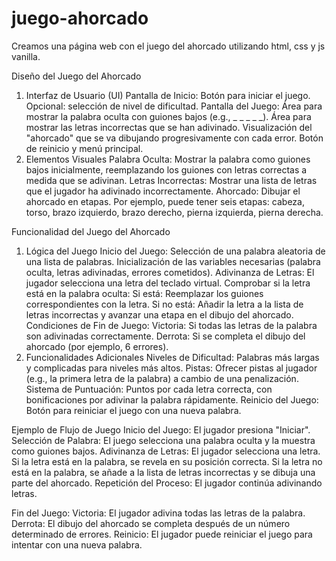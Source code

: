 # juego-ahorcado
Creamos una página web con el juego del ahorcado utilizando html, css y js vanilla.

Diseño del Juego del Ahorcado

1. Interfaz de Usuario (UI)
  Pantalla de Inicio:
    Botón para iniciar el juego.
    Opcional: selección de nivel de dificultad.
  Pantalla del Juego:
    Área para mostrar la palabra oculta con guiones bajos (e.g., _ _ _ _ _).
    Área para mostrar las letras incorrectas que se han adivinado.
    Visualización del "ahorcado" que se va dibujando progresivamente con cada error.
    Botón de reinicio y menú principal.
2. Elementos Visuales
  Palabra Oculta:
    Mostrar la palabra como guiones bajos inicialmente, reemplazando los guiones con letras correctas a medida que se adivinan.
  Letras Incorrectas:
    Mostrar una lista de letras que el jugador ha adivinado incorrectamente.
  Ahorcado:
    Dibujar el ahorcado en etapas. Por ejemplo, puede tener seis etapas: cabeza, torso, brazo izquierdo, brazo derecho, pierna izquierda, pierna derecha.
   
Funcionalidad del Juego del Ahorcado
1. Lógica del Juego
  Inicio del Juego:
    Selección de una palabra aleatoria de una lista de palabras.
    Inicialización de las variables necesarias (palabra oculta, letras adivinadas, errores cometidos).
  Adivinanza de Letras:
    El jugador selecciona una letra del teclado virtual.
    Comprobar si la letra está en la palabra oculta:
      Si está: Reemplazar los guiones correspondientes con la letra.
      Si no está: Añadir la letra a la lista de letras incorrectas y avanzar una etapa en el dibujo del ahorcado.
  Condiciones de Fin de Juego:
    Victoria: Si todas las letras de la palabra son adivinadas correctamente.
    Derrota: Si se completa el dibujo del ahorcado (por ejemplo, 6 errores).
2. Funcionalidades Adicionales
  Niveles de Dificultad:
    Palabras más largas y complicadas para niveles más altos.
  Pistas:
    Ofrecer pistas al jugador (e.g., la primera letra de la palabra) a cambio de una penalización.
  Sistema de Puntuación:
    Puntos por cada letra correcta, con bonificaciones por adivinar la palabra rápidamente.
  Reinicio del Juego:
    Botón para reiniciar el juego con una nueva palabra.

  Ejemplo de Flujo de Juego
Inicio del Juego: El jugador presiona "Iniciar".
Selección de Palabra: El juego selecciona una palabra oculta y la muestra como guiones bajos.
Adivinanza de Letras: El jugador selecciona una letra.
Si la letra está en la palabra, se revela en su posición correcta.
Si la letra no está en la palabra, se añade a la lista de letras incorrectas y se dibuja una parte del ahorcado.
Repetición del Proceso: El jugador continúa adivinando letras.

Fin del Juego:
Victoria: El jugador adivina todas las letras de la palabra.
Derrota: El dibujo del ahorcado se completa después de un número determinado de errores.
Reinicio: El jugador puede reiniciar el juego para intentar con una nueva palabra.  
